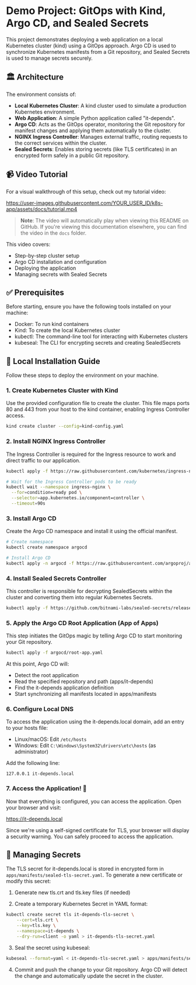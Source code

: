 # Demo Project: GitOps with Kind, Argo CD, and Sealed Secrets

This project demonstrates deploying a web application on a local Kubernetes cluster (kind) using a GitOps approach. Argo CD is used to synchronize Kubernetes manifests from a Git repository, and Sealed Secrets is used to manage secrets securely.

## 🏛️ Architecture
The environment consists of:

- **Local Kubernetes Cluster**: A kind cluster used to simulate a production Kubernetes environment.
- **Web Application**: A simple Python application called "it-depends".
- **Argo CD**: Acts as the GitOps operator, monitoring the Git repository for manifest changes and applying them automatically to the cluster.
- **NGINX Ingress Controller**: Manages external traffic, routing requests to the correct services within the cluster.
- **Sealed Secrets**: Enables storing secrets (like TLS certificates) in an encrypted form safely in a public Git repository.

## 📹 Video Tutorial
For a visual walkthrough of this setup, check out my tutorial video:

https://user-images.githubusercontent.com/YOUR_USER_ID/k8s-app/assets/docs/tutorial.mp4

> **Note**: The video will automatically play when viewing this README on GitHub. If you're viewing this documentation elsewhere, you can find the video in the `docs` folder.

This video covers:
- Step-by-step cluster setup
- Argo CD installation and configuration
- Deploying the application
- Managing secrets with Sealed Secrets

## ✅ Prerequisites
Before starting, ensure you have the following tools installed on your machine:

- Docker: To run kind containers
- Kind: To create the local Kubernetes cluster
- kubectl: The command-line tool for interacting with Kubernetes clusters
- kubeseal: The CLI for encrypting secrets and creating SealedSecrets

## 🚀 Local Installation Guide
Follow these steps to deploy the environment on your machine.

### 1. Create Kubernetes Cluster with Kind
Use the provided configuration file to create the cluster. This file maps ports 80 and 443 from your host to the kind container, enabling Ingress Controller access.

```bash
kind create cluster --config=kind-config.yaml
```

### 2. Install NGINX Ingress Controller
The Ingress Controller is required for the Ingress resource to work and direct traffic to our application.

```bash
kubectl apply -f https://raw.githubusercontent.com/kubernetes/ingress-nginx/main/deploy/static/provider/kind/deploy.yaml

# Wait for the Ingress Controller pods to be ready
kubectl wait --namespace ingress-nginx \
  --for=condition=ready pod \
  --selector=app.kubernetes.io/component=controller \
  --timeout=90s
```

### 3. Install Argo CD
Create the Argo CD namespace and install it using the official manifest.

```bash
# Create namespace
kubectl create namespace argocd

# Install Argo CD
kubectl apply -n argocd -f https://raw.githubusercontent.com/argoproj/argo-cd/stable/manifests/install.yaml
```

### 4. Install Sealed Secrets Controller
This controller is responsible for decrypting SealedSecrets within the cluster and converting them into regular Kubernetes Secrets.

```bash
kubectl apply -f https://github.com/bitnami-labs/sealed-secrets/releases/download/v0.20.0/controller.yaml
```

### 5. Apply the Argo CD Root Application (App of Apps)
This step initiates the GitOps magic by telling Argo CD to start monitoring your Git repository.

```bash
kubectl apply -f argocd/root-app.yaml
```

At this point, Argo CD will:
- Detect the root application
- Read the specified repository and path (apps/it-depends)
- Find the it-depends application definition
- Start synchronizing all manifests located in apps/manifests

### 6. Configure Local DNS
To access the application using the it-depends.local domain, add an entry to your hosts file:

- Linux/macOS: Edit `/etc/hosts`
- Windows: Edit `C:\Windows\System32\drivers\etc\hosts` (as administrator)

Add the following line:
```
127.0.0.1 it-depends.local
```

### 7. Access the Application! 🎉
Now that everything is configured, you can access the application. Open your browser and visit:

https://it-depends.local

Since we're using a self-signed certificate for TLS, your browser will display a security warning. You can safely proceed to access the application.

## 🔧 Managing Secrets
The TLS secret for it-depends.local is stored in encrypted form in `apps/manifests/sealed-tls-secret.yaml`. To generate a new certificate or modify this secret:

1. Generate new tls.crt and tls.key files (if needed)

2. Create a temporary Kubernetes Secret in YAML format:
```bash
kubectl create secret tls it-depends-tls-secret \
    --cert=tls.crt \
    --key=tls.key \
    --namespace=it-depends \
    --dry-run=client -o yaml > it-depends-tls-secret.yaml
```

3. Seal the secret using kubeseal:
```bash
kubeseal --format=yaml < it-depends-tls-secret.yaml > apps/manifests/sealed-tls-secret.yaml
```

4. Commit and push the change to your Git repository. Argo CD will detect the change and automatically update the secret in the cluster.
